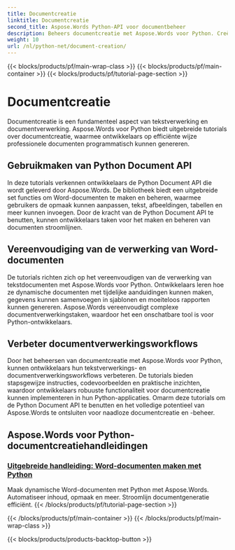 ```yaml
---
title: Documentcreatie
linktitle: Documentcreatie
second_title: Aspose.Words Python-API voor documentbeheer
description: Beheers documentcreatie met Aspose.Words voor Python. Creëer dynamische documenten, pas opmaak aan en stroomlijn de verwerking van Word-documenten.
weight: 10
url: /nl/python-net/document-creation/
---
```


{{< blocks/products/pf/main-wrap-class >}}
{{< blocks/products/pf/main-container >}}
{{< blocks/products/pf/tutorial-page-section >}}

# Documentcreatie


Documentcreatie is een fundamenteel aspect van tekstverwerking en documentverwerking. Aspose.Words voor Python biedt uitgebreide tutorials over documentcreatie, waarmee ontwikkelaars op efficiënte wijze professionele documenten programmatisch kunnen genereren.

## Gebruikmaken van Python Document API

In deze tutorials verkennen ontwikkelaars de Python Document API die wordt geleverd door Aspose.Words. De bibliotheek biedt een uitgebreide set functies om Word-documenten te maken en beheren, waarmee gebruikers de opmaak kunnen aanpassen, tekst, afbeeldingen, tabellen en meer kunnen invoegen. Door de kracht van de Python Document API te benutten, kunnen ontwikkelaars taken voor het maken en beheren van documenten stroomlijnen.

## Vereenvoudiging van de verwerking van Word-documenten

De tutorials richten zich op het vereenvoudigen van de verwerking van tekstdocumenten met Aspose.Words voor Python. Ontwikkelaars leren hoe ze dynamische documenten met tijdelijke aanduidingen kunnen maken, gegevens kunnen samenvoegen in sjablonen en moeiteloos rapporten kunnen genereren. Aspose.Words vereenvoudigt complexe documentverwerkingstaken, waardoor het een onschatbare tool is voor Python-ontwikkelaars.

## Verbeter documentverwerkingsworkflows

Door het beheersen van documentcreatie met Aspose.Words voor Python, kunnen ontwikkelaars hun tekstverwerkings- en documentverwerkingsworkflows verbeteren. De tutorials bieden stapsgewijze instructies, codevoorbeelden en praktische inzichten, waardoor ontwikkelaars robuuste functionaliteit voor documentcreatie kunnen implementeren in hun Python-applicaties. Omarm deze tutorials om de Python Document API te benutten en het volledige potentieel van Aspose.Words te ontsluiten voor naadloze documentcreatie en -beheer.

## Aspose.Words voor Python-documentcreatiehandleidingen
### [Uitgebreide handleiding: Word-documenten maken met Python](./creating-word-documents-using-python/)
Maak dynamische Word-documenten met Python met Aspose.Words. Automatiseer inhoud, opmaak en meer. Stroomlijn documentgeneratie efficiënt.
{{< /blocks/products/pf/tutorial-page-section >}}

{{< /blocks/products/pf/main-container >}}
{{< /blocks/products/pf/main-wrap-class >}}

{{< blocks/products/products-backtop-button >}}
